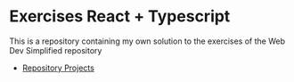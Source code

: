 # Exercises React + Typescript


This is a repository containing my own solution to the exercises of the Web Dev Simplified repository

- [Repository Projects](https://github.com/WebDevSimplified/React-Simplified-Beginner-Projects)

